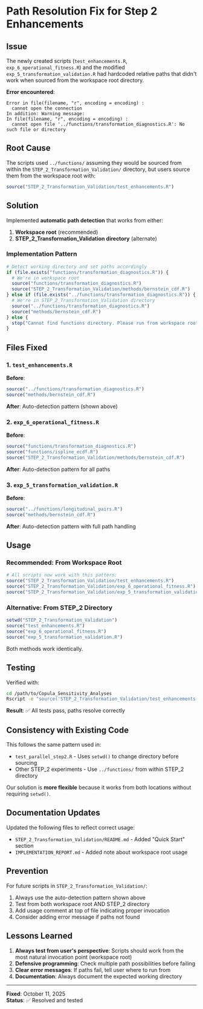 # Path Resolution Fix for Step 2 Enhancements

## Issue
The newly created scripts (`test_enhancements.R`, `exp_6_operational_fitness.R`) and the modified `exp_5_transformation_validation.R` had hardcoded relative paths that didn't work when sourced from the workspace root directory.

**Error encountered**:
```
Error in file(filename, "r", encoding = encoding) : 
  cannot open the connection
In addition: Warning message:
In file(filename, "r", encoding = encoding) :
  cannot open file '../functions/transformation_diagnostics.R': No such file or directory
```

## Root Cause
The scripts used `../functions/` assuming they would be sourced from within the `STEP_2_Transformation_Validation/` directory, but users source them from the workspace root with:
```r
source("STEP_2_Transformation_Validation/test_enhancements.R")
```

## Solution
Implemented **automatic path detection** that works from either:
1. **Workspace root** (recommended)
2. **STEP_2_Transformation_Validation directory** (alternate)

### Implementation Pattern

```r
# Detect working directory and set paths accordingly
if (file.exists("functions/transformation_diagnostics.R")) {
  # We're in workspace root
  source("functions/transformation_diagnostics.R")
  source("STEP_2_Transformation_Validation/methods/bernstein_cdf.R")
} else if (file.exists("../functions/transformation_diagnostics.R")) {
  # We're in STEP_2_Transformation_Validation directory
  source("../functions/transformation_diagnostics.R")
  source("methods/bernstein_cdf.R")
} else {
  stop("Cannot find functions directory. Please run from workspace root or STEP_2_Transformation_Validation directory.")
}
```

## Files Fixed

### 1. `test_enhancements.R`
**Before**: 
```r
source("../functions/transformation_diagnostics.R")
source("methods/bernstein_cdf.R")
```

**After**: Auto-detection pattern (shown above)

### 2. `exp_6_operational_fitness.R`
**Before**:
```r
source("functions/transformation_diagnostics.R")
source("functions/ispline_ecdf.R")
source("STEP_2_Transformation_Validation/methods/bernstein_cdf.R")
```

**After**: Auto-detection pattern for all paths

### 3. `exp_5_transformation_validation.R`
**Before**:
```r
source("../functions/longitudinal_pairs.R")
source("methods/bernstein_cdf.R")
```

**After**: Auto-detection pattern with full path handling

## Usage

### Recommended: From Workspace Root
```r
# All scripts now work with this pattern:
source("STEP_2_Transformation_Validation/test_enhancements.R")
source("STEP_2_Transformation_Validation/exp_6_operational_fitness.R")
source("STEP_2_Transformation_Validation/exp_5_transformation_validation.R")
```

### Alternative: From STEP_2 Directory
```r
setwd("STEP_2_Transformation_Validation")
source("test_enhancements.R")
source("exp_6_operational_fitness.R")
source("exp_5_transformation_validation.R")
```

Both methods work identically.

## Testing
Verified with:
```bash
cd /path/to/Copula_Sensitivity_Analyses
Rscript -e "source('STEP_2_Transformation_Validation/test_enhancements.R')"
```

**Result**: ✅ All tests pass, paths resolve correctly

## Consistency with Existing Code

This follows the same pattern used in:
- `test_parallel_step2.R` - Uses `setwd()` to change directory before sourcing
- Other STEP_2 experiments - Use `../functions/` from within STEP_2 directory

Our solution is **more flexible** because it works from both locations without requiring `setwd()`.

## Documentation Updates

Updated the following files to reflect correct usage:
- `STEP_2_Transformation_Validation/README.md` - Added "Quick Start" section
- `IMPLEMENTATION_REPORT.md` - Added note about workspace root usage

## Prevention
For future scripts in `STEP_2_Transformation_Validation/`:
1. Always use the auto-detection pattern shown above
2. Test from both workspace root AND STEP_2 directory
3. Add usage comment at top of file indicating proper invocation
4. Consider adding error message if paths not found

## Lessons Learned
1. **Always test from user's perspective**: Scripts should work from the most natural invocation point (workspace root)
2. **Defensive programming**: Check multiple path possibilities before failing
3. **Clear error messages**: If paths fail, tell user where to run from
4. **Documentation**: Always document the expected working directory

---

**Fixed**: October 11, 2025  
**Status**: ✅ Resolved and tested
